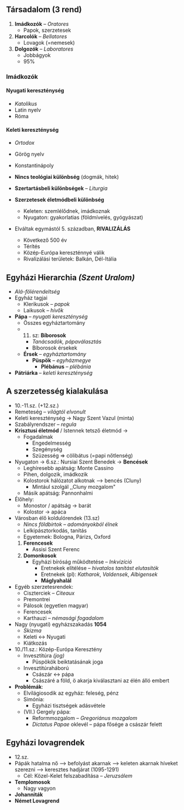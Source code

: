 ## Társadalom (3 rend)
1. **Imádkozók** – *Oratores*
	- Papok, szerzetesek
2. **Harcolók** – *Bellatores*
	- Lovagok (=nemesek)
3. **Dolgozók** – *Laboratores*
	- Jobbágyok
	- 95%
### Imádkozók
#### Nyugati kereszténység
- *Katolikus*
- Latin nyelv
- Róma
#### Keleti kereszténység 
- *Ortodox*
- Görög nyelv
- Konstantinápoly
- **Nincs teológiai különbség** (dogmák, hitek)
- **Szertartásbeli különbségek** – *Liturgia*
- **Szerzetesek életmódbeli különbség**
	- Keleten: szemlélődnek, imádkoznak
	- Nyugaton: gyakorlatias (földmívelés, gyógyászat)

- Elváltak egymástól 5. században, **RIVALIZÁLÁS**
	- Következő 500 év
	- Térítés
	- Közép-Európa kereszténnyé válik
	- Rivalizálási területek: Balkán, Dél-Itália

## Egyházi Hierarchia *(Szent Uralom)*
- *Alá-fölérendeltség*
- Egyház tagjai
	- Klerikusok – *papok*
	- Laikusok – *hívők*
- **Pápa** – *nyugati kereszténység*
	- Összes egyháztartomány
	- 11. sz: **Bíborosok** 
		- *Tanácsadók, pápaválasztás*
		- Bíborosok érsekek
	- **Érsek** – *egyháztartomány*
		- **Püspök** – *egyházmegye*
			- **Plébánus** – *plébánia*
- **Pátriárka** – *keleti kereszténység*
## A szerzetesség kialakulása
- 10.-11.sz. (+12.sz.)
- Remeteség – *világtól elvonult*
- Keleti kereszténység -> Nagy Szent Vazul (minta)
- Szabályrendszer – *regula*
- **Krisztusi életmód** / Istennek tetsző életmód ->
	- Fogadalmak
		- Engedelmesség
		- Szegénység
		- Szüzesség => cölibátus (=papi nőtlenség)
- Nyugaton -> 6.sz.: Nursiai Szent Benedek -> **Bencések**
	- Leghíresebb apátság: Monte Cassino
	- Pihen, dolgozik, imádkozik
	- Kolostorok hálózatot alkotnak –> bencés (Cluny)
		- Mintául szolgál ,,Cluny mozgalom"
	- Másik apátság: Pannonhalmi
- Élőhely:
	- Monostor / apátság -> barát
	- Kolostor -> apáca
- Városban élő koldulórendek (13.sz)
	- *Nincs földbirtok – adományokból élnek*
	- Lelkipásztorkodás, tanítás
	- Egyetemek: Bologna, Párizs, Oxford
	1. **Ferencesek**
		- Assisi Szent Ferenc
	2. **Domonkosok**
		- Egyházi bíróság működtetése – *Inkvizíció*
			- Eretnekek elítélése – *hivatalos tanítást elutasítók*
			- Eretnekek (pl): *Katharok*, *Valdensek*, *Albigensek*
			- **Máglyahalál**
- Egyéb szerzetesrendek:
	- Ciszterciek – *Citeaux*
	- Premontrei
	- Pálosok (egyetlen magyar)
	- Ferencesek
	- Karthauzi – *némasági fogadalom*
- Nagy (nyugati) egyházszakadás **1054**
	- *Skizma*
	- Keleti <-> Nyugati
	- Kiátkozás
- 10./11.sz.: Közép-Európa Keresztény
	- Invesztitúra *(jog)*
		- Püspökök beiktatásának joga
	- Invesztitúraháború
		- Császár <-> pápa
		- Császáré a föld, ö akarja kiválasztani az élén álló embert
- **Problémák**:
	- Elvilágiosodik az egyház: feleség, pénz
	- Simónia:
		- Egyházi tisztségek adásvétele
	- (VII.) Gergely pápa:
		- Reformmozgalom – *Gregoriánus mozgalom*
		- *Dictatus Papae* oklevél – pápa fősége a császár felett
## Egyházi lovagrendek
- 12.sz.
- Pápák hatalma nő –> befolyást akarnak –> keleten akarnak híveket szerezni
	–> keresztes hadjárat (1095-1291)
	- Cél: Közel-Kelet felszabadítása – *Jeruzsálem*
- **Templomosok**
	- Nagy vagyon
- **Johanniták**
- **Német Lovagrend**